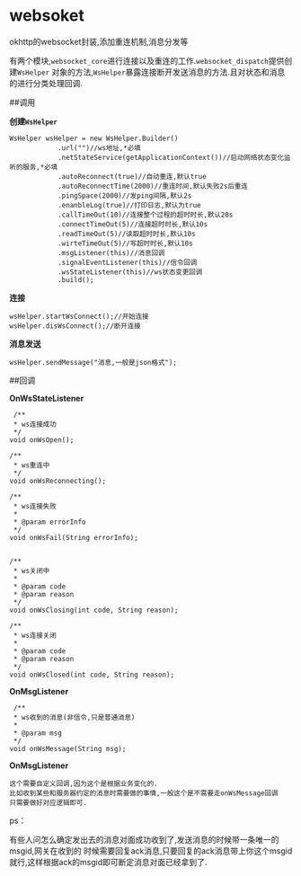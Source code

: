 # websoket
okhttp的websocket封装,添加重连机制,消息分发等

有两个模块,`websocket_core`进行连接以及重连的工作.`websocket_dispatch`提供创建`WsHelper`
对象的方法,`WsHelper`暴露连接断开发送消息的方法.且对状态和消息的进行分类处理回调.
</br>


##调用


**创建`WsHelper`**

	WsHelper wsHelper = new WsHelper.Builder()
                .url("")//ws地址,*必填
                .netStateService(getApplicationContext())//启动网络状态变化监听的服务,*必填
                .autoReconnect(true)//自动重连,默认true
                .autoReconnectTime(2000)//重连时间,默认失败2s后重连
                .pingSpace(2000)//发ping间隔,默认2s
                .enanbleLog(true)//打印日志,默认为true
                .callTimeOut(10)//连接整个过程的超时时长,默认20s
                .connectTimeOut(5)//连接超时时长,默认10s
                .readTimeOut(5)//读取超时时长,默认10s
                .wirteTimeOut(5)//写超时时长,默认10s
                .msgListener(this)//消息回调
                .signalEventListener(this)//信令回调
                .wsStateListener(this)//ws状态变更回调
                .build();


**连接**
	
	wsHelper.startWsConnect();//开始连接
	wsHelper.disWsConnect();//断开连接

**消息发送**

	wsHelper.sendMessage("消息,一般是json格式");
	

##回调

**OnWsStateListener**
	
	 /**
     * ws连接成功
     */
    void onWsOpen();

    /**
     * ws重连中
     */
    void onWsReconnecting();

    /**
     * ws连接失败
     *
     * @param errorInfo
     */
    void onWsFail(String errorInfo);


    /**
     * ws关闭中
     *
     * @param code
     * @param reason
     */
    void onWsClosing(int code, String reason);

    /**
     * ws连接关闭
     *
     * @param code
     * @param reason
     */
    void onWsClosed(int code, String reason);

**OnMsgListener**


	 /**
     * ws收到的消息(非信令,只是普通消息)
     *
     * @param msg
     */
    void onWsMessage(String msg);

**OnMsgListener**


	这个需要自定义回调,因为这个是根据业务变化的.
	比如收到某些和服务器约定的消息时需要做的事情,一般这个是不需要走onWsMessage回调
	只需要做好对应逻辑即可.
ps：


有些人问怎么确定发出去的消息对面成功收到了,发送消息的时候带一条唯一的msgid,网关在收到的
时候需要回复ack消息,只要回复的ack消息带上你这个msgid就行,这样根据ack的msgid即可断定消息对面已经拿到了.
